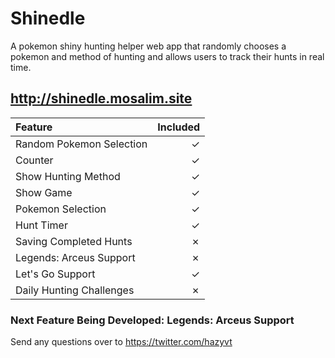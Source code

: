 # Shinedle

A pokemon shiny hunting helper web app that randomly chooses a pokemon and method of hunting and allows users to track their hunts in real time.

## http://shinedle.mosalim.site

|Feature|Included|
|:-------|--------:|
|Random Pokemon Selection| &check;|
|Counter|&check;|
|Show Hunting Method|&check;|
|Show Game|&check;|
|Pokemon Selection|&check;|
|Hunt Timer|&check;|
|Saving Completed Hunts|&cross;|
|Legends: Arceus Support|&cross;|
|Let's Go Support|&check;|
|Daily Hunting Challenges|&cross;|

### Next Feature Being Developed: **Legends: Arceus Support**
Send any questions over to https://twitter.com/hazyvt